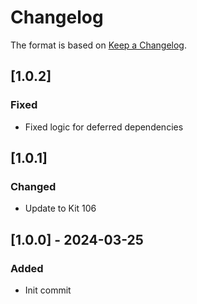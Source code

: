 # Changelog

The format is based on [Keep a Changelog](https://keepachangelog.com/en/1.0.0/).

## [1.0.2]
### Fixed
- Fixed logic for deferred dependencies

## [1.0.1]
### Changed
- Update to Kit 106

## [1.0.0] - 2024-03-25
### Added
- Init commit
